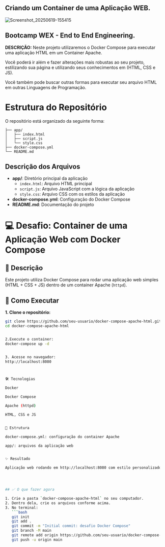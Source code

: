 ## Criando um Container de uma Aplicação WEB.

![Screenshot_20250619-155415](https://github.com/user-attachments/assets/1dd32646-e68b-4e4a-80c9-46e01de8d19a)

## Bootcamp WEX - End to End Engineering.

**DESCRIÇÃO:**
Neste projeto utilizaremos o Docker Compose para executar uma aplicação HTML em um Container Apache.

Você poderá ir além e fazer alterações mais robustas ao seu projeto, estilizando sua página e utilizando seus conhecimentos em (HTML, CSS e JS).

 Você também pode buscar outras formas para executar seu arquivo HTML em outras Linguagens de Programação.

 
# Estrutura do Repositório

O repositório está organizado da seguinte forma:

```
├── app/
│   ├── index.html
│   ├── script.js
│   └── style.css
├── docker-compose.yml
└── README.md
```

## Descrição dos Arquivos

- **app/**: Diretório principal da aplicação
  - `index.html`: Arquivo HTML principal
  - `script.js`: Arquivo JavaScript com a lógica da aplicação
  - `style.css`: Arquivo CSS com os estilos da aplicação
- **docker-compose.yml**: Configuração do Docker Compose
- **README.md**: Documentação do projeto



# 💻 Desafio: Container de uma Aplicação Web com Docker Compose


## 🔧 Descrição
Este projeto utiliza Docker Compose para rodar uma aplicação web simples (HTML + CSS + JS) dentro de um container Apache (`httpd`).


## 🚀 Como Executar

**1. Clone o repositório:**
```bash
git clone https://github.com/seu-usuario/docker-compose-apache-html.git
cd docker-compose-apache-html


2.Execute o container:
docker-compose up -d


3. Acesse no navegador:
http://localhost:8080



🛠️ Tecnologias

Docker

Docker Compose

Apache (httpd)

HTML, CSS e JS


📁 Estrutura

docker-compose.yml: configuração do container Apache

app/: arquivos da aplicação web


✨ Resultado

Aplicação web rodando em http://localhost:8080 com estilo personalizado e botão interativo.




## ✅ O que fazer agora

1. Crie a pasta `docker-compose-apache-html` no seu computador.
2. Dentro dela, crie os arquivos conforme acima.
3. No terminal:
   ```bash
   git init
   git add .
   git commit -m "Initial commit: desafio Docker Compose"
   git branch -M main
   git remote add origin https://github.com/seu-usuario/docker-compose-apache-html.git
   git push -u origin main




